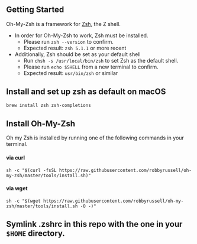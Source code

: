 ## Getting Started

Oh-My-Zsh is a framework for [Zsh](http://www.zsh.org), the Z shell.

- In order for Oh-My-Zsh to work, Zsh must be installed.
  - Please run `zsh --version` to confirm.
  - Expected result: `zsh 5.1.1` or more recent
- Additionally, Zsh should be set as your default shell 
  - Run `chsh -s /usr/local/bin/zsh` to set Zsh as the default shell.
  - Please run `echo $SHELL` from a new terminal to confirm.
  - Expected result: `usr/bin/zsh` or similar

## Install and set up zsh as default on macOS

```sh
brew install zsh zsh-completions
```

## Install Oh-My-Zsh
Oh my Zsh is installed by running one of the following commands in your terminal.

#### via curl

```shell
sh -c "$(curl -fsSL https://raw.githubusercontent.com/robbyrussell/oh-my-zsh/master/tools/install.sh)"
```

#### via wget

```shell
sh -c "$(wget https://raw.githubusercontent.com/robbyrussell/oh-my-zsh/master/tools/install.sh -O -)"
```

## Symlink .zshrc in this repo with the one in your `$HOME` directory.